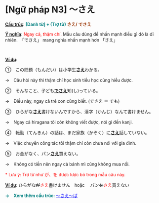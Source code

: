 # [Ngữ pháp N3] ～さえ
<div class="entry-content">
<p><span style="text-decoration: underline;"><strong>Cấu trúc</strong></span>: <strong><span style="color: #008080;">[Danh từ] + (Trợ từ) <span style="color: #993300;">さえ/ でさえ</span></span></strong></p>
<p><span style="text-decoration: underline;"><strong>Ý nghĩa</strong></span>:<span style="color: #ff0000;"> Ngay cả, thậm chí.</span> Mẫu câu dùng để nhấn mạnh điều gì đó là dĩ nhiên.　「でさえ」 mang nghĩa nhấn mạnh hơn 「さえ」</p>
<p><br/>
</p>
<p><span style="text-decoration: underline;"><strong>Ví dụ</strong></span>:</p>
<p>①　この問題（もんだい）は小学生<span style="text-decoration: underline;"><strong>さえ</strong></span>わかる。</p>
<p>→　Câu hỏi này thì thậm chí học sinh tiểu học cũng hiểu được.</p>
<p>②　そんなこと、子ども<span style="text-decoration: underline;"><strong>でさえ</strong></span>知(し)っている。</p>
<p>→　Điều này, ngay cả trẻ con cũng biết. (でさえ ＝ でも)</p>
<p>③　ひらがな<span style="text-decoration: underline;"><strong>さえ</strong></span>書けないんですから、漢字（かんじ）なんて書けません。</p>
<p>→　Ngay cả hiragana tôi còn không viết được, nói gì đến kanji.</p>
<p>④　転勤（てんきん）の話は、まだ家族（かぞく）に<span style="text-decoration: underline;"><strong>さえ</strong></span>話していない。</p>
<p>→　Việc chuyển công tác tôi thậm chí còn chưa nói với gia đình.</p>
<p>⑤　お金がなく、パン<span style="text-decoration: underline;"><strong>さえ</strong></span>買えない。</p>
<p>→　Không có tiền nên ngay cả bánh mì cũng không mua nổi.</p>
<p><span style="color: #ff0000;">* Lưu ý: Trợ từ như が、を được lược bỏ trong mẫu câu này.</span></p>
<p><span style="text-decoration: underline;"><strong>Ví dụ</strong></span>: ひらがな<del>が</del><span style="color: #ff0000;">さえ<span style="color: #000000;">書</span></span>けません　hoặc 　パン<del>を</del><span style="color: #ff0000;">さえ</span>買えない</p>
<p><strong><span style="color: #008080;">→　Xem thêm cấu trúc:</span> </strong><span style="text-decoration: underline;"><span style="color: #0000ff;"><a href="https://bikae.net/ngu-phap/ngu-phap-n3-sae-ba/" style="color: #0000ff; text-decoration: underline;" target="_blank">～さえ～ば</a></span></span></p>

</div>